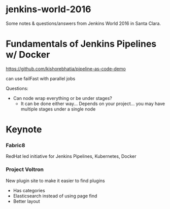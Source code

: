 # jenkins-world-2016

Some notes & questions/answers from Jenkins World 2016 in Santa Clara.

# Fundamentals of Jenkins Pipelines w/ Docker

https://github.com/kishorebhatia/pipeline-as-code-demo

can use failFast with parallel jobs

Questions:
* Can node wrap everything or be under stages?
  * It can be done either way... Depends on your project... you may have multiple stages under a single node


# Keynote

### Fabric8
RedHat led initiative for Jenkins Pipelines, Kubernetes, Docker

### Project Voltron
New plugin site to make it easier to find plugins
* Has categories
* Elasticsearch instead of using page find
* Better layout
